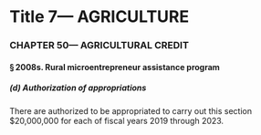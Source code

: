 
# Title 7— AGRICULTURE
### CHAPTER 50— AGRICULTURAL CREDIT
#### § 2008s. Rural microentrepreneur assistance program
##### (d) Authorization of appropriations

There are authorized to be appropriated to carry out this section $20,000,000 for each of fiscal years 2019 through 2023.
